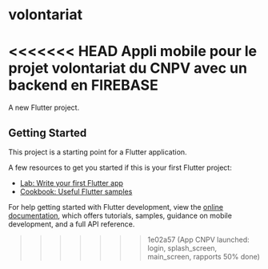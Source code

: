 # volontariat
<<<<<<< HEAD
Appli mobile pour le projet volontariat du CNPV avec un backend en FIREBASE
=======

A new Flutter project.

## Getting Started

This project is a starting point for a Flutter application.

A few resources to get you started if this is your first Flutter project:

- [Lab: Write your first Flutter app](https://docs.flutter.dev/get-started/codelab)
- [Cookbook: Useful Flutter samples](https://docs.flutter.dev/cookbook)

For help getting started with Flutter development, view the
[online documentation](https://docs.flutter.dev/), which offers tutorials,
samples, guidance on mobile development, and a full API reference.
>>>>>>> 1e02a57 (App CNPV launched: login, splash_screen, main_screen, rapports 50% done)
